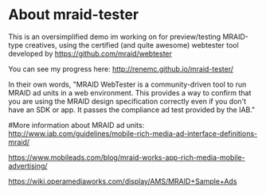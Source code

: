 # About mraid-tester
This is an oversimplified demo im working on for preview/testing MRAID-type creatives, using the certified (and quite awesome) webtester tool developed by https://github.com/mraid/webtester

You can see my progress here:
http://renemc.github.io/mraid-tester/

In their own words, "MRAID WebTester is a community-driven tool to run MRAID ad units in a web environment. This provides a way to confirm that you are using the MRAID design specification correctly even if you don't have an SDK or app. It passes the compliance ad test provided by the IAB."

#More information about MRAID ad units:
http://www.iab.com/guidelines/mobile-rich-media-ad-interface-definitions-mraid/

https://www.mobileads.com/blog/mraid-works-app-rich-media-mobile-advertising/

https://wiki.operamediaworks.com/display/AMS/MRAID+Sample+Ads
